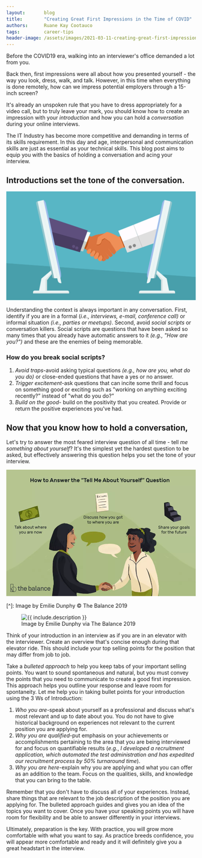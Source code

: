```yaml
---
layout:       blog
title:        "Creating Great First Impressions in the Time of COVID"
authors:      Ruane Kay Cootauco
tags:         career-tips
header-image: /assets/images/2021-03-11-creating-great-first-impressions-in-the-time-of-COVID/CreatingGreatFirstImpressions-in-theTime-of-COVID.png
---
```


Before the COVID19 era, walking into an interviewer's office demanded a lot from you.

Back then, first impressions were all about how you presented yourself - the way you look, dress, walk, and talk. However, in this time when everything is done remotely, how can we impress potential employers through a 15-inch screen?

It's already an unspoken rule that you have to dress appropriately for a video call, but to truly leave your mark, you should know how to create an impression with your *introduction* and how you can hold a *conversation* during your online interviews.

The IT Industry has become more competitive and demanding in terms of its skills requirement. In this day and age, interpersonal and communication skills are just as essential as your technical skills. This blog post aims to equip you with the basics of holding a conversation and acing your interview. 

## Introductions set the tone of the conversation.

![Shaking hands](/assets/images/2021-03-11-creating-great-first-impressions-in-the-time-of-COVID/shakehands.png "Shaking hands")

Understanding the context is always important in any conversation. First, identify if you are in a formal (*i.e., interviews, e-mail, conference call)* or informal situation *(i.e., parties or meetups)*. Second, avoid *social scripts* or conversation killers. Social scripts are questions that have been asked so many times that you already have automatic answers to it *(e.g., "How are you?")* and these are the enemies of being memorable.

### How do you break social scripts?

1. *Avoid traps*-avoid asking typical questions *(e.g., how are you, what do you do)* or close-ended questions that have a yes or no answer.
2. *Trigger excitement*-ask questions that can incite some thrill and focus on something good or exciting such as "working on anything exciting recently?” instead of "what do you do?”
3. *Build on the good*- build on the positivity that you created. Provide or return the positive experiences you've had.


## Now that you know how to hold a conversation, 

Let's try to answer the most feared interview question of all time - tell *me something about yourself*? It's the simplest yet the hardest question to be asked, but effectively answering this question helps you set the tone of your interview.

![Shaking hands](/assets/images/2021-03-11-creating-great-first-impressions-in-the-time-of-COVID/tell-me-about-yourself-job-interview-question-2060956-v2-3d6cb665d7f3491aa07d518a2fbc0293.webp "Shaking hands")

[^]: Image by Emilie Dunphy © The Balance 2019

<figure class="image">
  <img src="{{ /assets/images/2021-03-11-creating-great-first-impressions-in-the-time-of-COVID/tell-me-about-yourself-job-interview-question-2060956-v2-3d6cb665d7f3491aa07d518a2fbc0293.webp }}" alt="{{ include.description }}">
  <figcaption>Image by Emilie Dunphy via The Balance 2019</figcaption>
</figure>

Think of your introduction in an interview as if you are in an elevator with the interviewer. Create an overview that's concise enough during that elevator ride. This should include your top selling points for the position that may differ from job to job.

Take a *bulleted approach* to help you keep tabs of your important selling points. You want to sound spontaneous and natural, but you must convey the points that you need to communicate to create a good first impression. This approach helps you outline your response and leave room for spontaneity. Let me help you in taking bullet points for your introduction using the 3 Ws of Introduction:

1. *Who you are*-speak about yourself as a professional and discuss what's most relevant and up to date about you. You do not have to give historical background on experiences not relevant to the current position you are applying for.
2. *Why you are qualified*-put emphasis on your achievements or accomplishments pertaining to the area that you are being interviewed for and focus on quantifiable results (*e.g.*, *I developed a recruitment application, which automated the test administration and has expedited our recruitment process by 50% turnaround time*).
3. *Why you are here*-explain why you are applying and what you can offer as an addition to the team. Focus on the qualities, skills, and knowledge that you can bring to the table.

Remember that you don't have to discuss all of your experiences. Instead, share things that are relevant to the job description of the position you are applying for. The bulleted approach guides and gives you an idea of the topics you want to cover. Once you have your speaking points you will have room for flexibility and be able to answer differently in your interviews.

Ultimately, preparation is the key. With practice, you will grow more comfortable with what you want to say. As practice breeds confidence, you will appear more comfortable and ready and it will definitely give you a great headstart in the interview.
